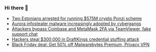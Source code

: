 ### Hi there 👋

<!--START_SECTION:feed-->
* [Two Estonians arrested for running $575M crypto Ponzi scheme](https://www.bleepingcomputer.com/news/security/two-estonians-arrested-for-running-575m-crypto-ponzi-scheme/)
* [Aurora infostealer malware increasingly adopted by cybergangs](https://www.bleepingcomputer.com/news/security/aurora-infostealer-malware-increasingly-adopted-by-cybergangs/)
* [Attackers bypass Coinbase and MetaMask 2FA via TeamViewer, fake support chat](https://www.bleepingcomputer.com/news/security/attackers-bypass-coinbase-and-metamask-2fa-via-teamviewer-fake-support-chat/)
* [Hackers steal $300,000 in DraftKings credential stuffing attack](https://www.bleepingcomputer.com/news/security/hackers-steal-300-000-in-draftkings-credential-stuffing-attack/)
* [Black Friday deal: Get 50% off Malwarebytes Premium, Privacy VPN](https://www.bleepingcomputer.com/news/security/black-friday-deal-get-50-percent-off-malwarebytes-premium-privacy-vpn/)
<!--END_SECTION:feed-->

<!--
**frankenk/frankenk** is a ✨ _special_ ✨ repository because its `README.md` (this file) appears on your GitHub profile.

Here are some ideas to get you started:

- 🔭 I’m currently working on ...
- 🌱 I’m currently learning ...
- 👯 I’m looking to collaborate on ...
- 🤔 I’m looking for help with ...
- 💬 Ask me about ...
- 📫 How to reach me: ...
- 😄 Pronouns: ...
- ⚡ Fun fact: ...
-->



